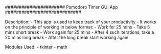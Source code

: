 ###################### Pomodoro Timer GUI App ############################

Description:
    - This app is used to keep track of your productivity
    - It works on the principle of working in below format:
        - Work for 25 mins
        - Take 5 mins short break
        - Work again for 25 mins
        - After 4 such iterations, take a 20 mins long break
        - After the long break start working again

Modules Used:
    - tkinter
    - math